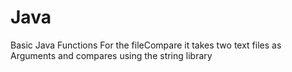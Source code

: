 # Java
 Basic Java Functions 
 For the fileCompare it takes two text files as Arguments and compares using the string library 
